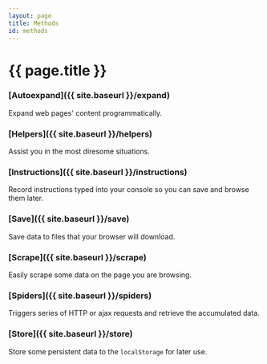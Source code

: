 ```yaml
---
layout: page
title: Methods
id: methods
---
```


# {{ page.title }}

### [Autoexpand]({{ site.baseurl }}/expand)
Expand web pages' content programmatically.

### [Helpers]({{ site.baseurl }}/helpers)
Assist you in the most diresome situations.

### [Instructions]({{ site.baseurl }}/instructions)
Record instructions typed into your console so you can save and browse them later.

### [Save]({{ site.baseurl }}/save)
Save data to files that your browser will download.

### [Scrape]({{ site.baseurl }}/scrape)
Easily scrape some data on the page you are browsing.

### [Spiders]({{ site.baseurl }}/spiders)
Triggers series of HTTP or ajax requests and retrieve the accumulated data.

### [Store]({{ site.baseurl }}/store)
Store some persistent data to the `localStorage` for later use.
